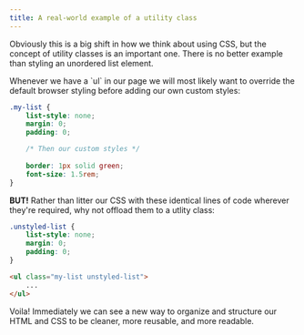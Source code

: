 ```yaml
---
title: A real-world example of a utility class
---
```


Obviously this is a big shift in how we think about using CSS, but the concept of utility classes is an important one. There is no better example than styling an unordered list element.

<div class="panels">
<div>
Whenever we have a `ul` in our page we will most likely want to override the default browser styling before adding our own custom styles:

~~~css
.my-list {
    list-style: none;
    margin: 0;
    padding: 0;

    /* Then our custom styles */
    
    border: 1px solid green;
    font-size: 1.5rem;
}
~~~
</div>
<div>
<b>BUT!</b> Rather than litter our CSS with these identical lines of code wherever they're required, why not offload them to a utlity class:

~~~css
.unstyled-list {
    list-style: none;
    margin: 0;
    padding: 0;
}
~~~

~~~html
<ul class="my-list unstyled-list">
    ...
</ul>
~~~
</div>
</div>

Voila! Immediately we can see a new way to organize and structure our HTML and CSS to be cleaner, more reusable, and more readable. 